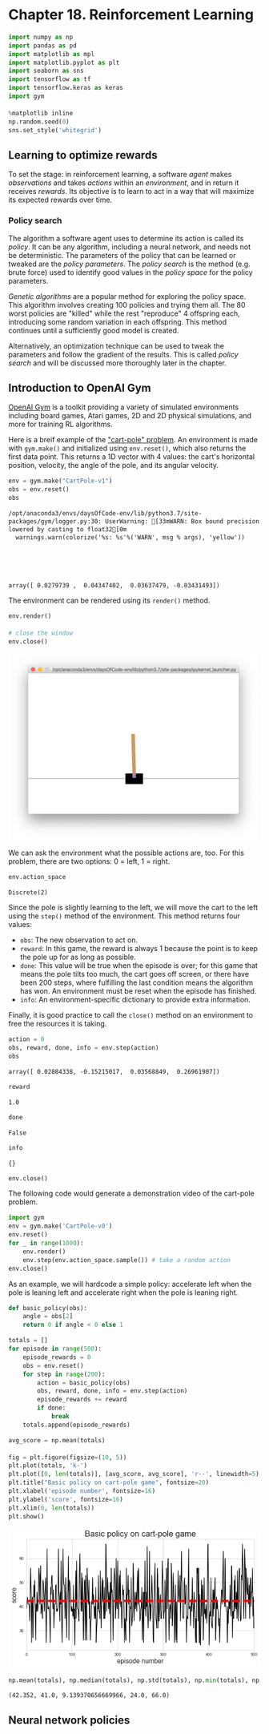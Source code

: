 # Chapter 18. Reinforcement Learning


```python
import numpy as np
import pandas as pd 
import matplotlib as mpl
import matplotlib.pyplot as plt
import seaborn as sns
import tensorflow as tf 
import tensorflow.keras as keras
import gym

%matplotlib inline
np.random.seed(0)
sns.set_style('whitegrid')
```

## Learning to optimize rewards

To set the stage: in reinforcement learning, a software *agent* makes *observations* and takes *actions* within an *environment*, and in return it receives *rewards*.
Its objective is to learn to act in a way that will maximize its expected rewards over time.

### Policy search

The algorithm a software agent uses to determine its action is called its *policy*.
It can be any algorithm, including a neural network, and needs not be deterministic.
The parameters of the policy that can be learned or tweaked are the *policy parameters*.
The *policy search* is the method (e.g. brute force) used to identify good values in the *policy space* for the policy parameters.

*Genetic algorithms* are a popular method for exploring the policy space.
This algorithm involves creating 100 policies and trying them all.
The 80 worst policies are "killed" while the rest "reproduce" 4 offspring each, introducing some random variation in each offspring.
This method continues until a sufficiently good model is created.

Alternatively, an optimization technique can be used to tweak the parameters and follow the gradient of the results.
This is called *policy search* and will be discussed more thoroughly later in the chapter.

## Introduction to OpenAI Gym

[OpenAI Gym](https://gym.openai.com) is a toolkit providing a variety of simulated environments including board games, Atari games, 2D and 2D physical simulations, and more for training RL algorithms.

Here is a breif example of the ["cart-pole" problem](https://gym.openai.com/envs/CartPole-v1/).
An environment is made with `gym.make()` and initialized using `env.reset()`, which also returns the first data point.
This returns a 1D vector with 4 values: the cart's horizontal position, velocity, the angle of the pole, and its angular velocity.


```python
env = gym.make("CartPole-v1")
obs = env.reset()
obs
```

    /opt/anaconda3/envs/daysOfCode-env/lib/python3.7/site-packages/gym/logger.py:30: UserWarning: [33mWARN: Box bound precision lowered by casting to float32[0m
      warnings.warn(colorize('%s: %s'%('WARN', msg % args), 'yellow'))





    array([ 0.0279739 ,  0.04347402,  0.03637479, -0.03431493])



The environment can be rendered using its `render()` method.


```python
env.render()

# close the window
env.close()
```

<img src="assets/ch18/images/cart-pole-firstposition.png" width=500 >

We can ask the environment what the possible actions are, too.
For this problem, there are two options: 0 = left, 1 = right.


```python
env.action_space
```




    Discrete(2)



Since the pole is slightly learning to the left, we will move the cart to the left using the `step()` method of the environment.
This method returns four values:

* `obs`: The new observation to act on.
* `reward`: In this game, the reward is always 1 because the point is to keep the pole up for as long as possible.
* `done`: This value will be true when the episode is over; for this game that means the pole tilts too much, the cart goes off screen, or there have been 200 steps, where fulfilling the last condition means the algorithm has won. An environment must be reset when the episode has finished.
* `info`: An environment-specific dictionary to provide extra information.

Finally, it is good practice to call the `close()` method on an environment to free the resources it is taking.


```python
action = 0
obs, reward, done, info = env.step(action)
obs
```




    array([ 0.02884338, -0.15215017,  0.03568849,  0.26961907])




```python
reward
```




    1.0




```python
done
```




    False




```python
info
```




    {}




```python
env.close()
```

The following code would generate a demonstration video of the cart-pole problem.

```python
import gym
env = gym.make('CartPole-v0')
env.reset()
for _ in range(1000):
    env.render()
    env.step(env.action_space.sample()) # take a random action
env.close()
```

As an example, we will hardcode a simple policy: accelerate left when the pole is leaning left and accelerate right when the pole is leaning right.


```python
def basic_policy(obs):
    angle = obs[2]
    return 0 if angle < 0 else 1
```


```python
totals = []
for episode in range(500):
    episode_rewards = 0
    obs = env.reset()
    for step in range(200):
        action = basic_policy(obs)
        obs, reward, done, info = env.step(action)
        episode_rewards += reward
        if done:
            break
    totals.append(episode_rewards)
```


```python
avg_score = np.mean(totals)

fig = plt.figure(figsize=(10, 5))
plt.plot(totals, 'k-')
plt.plot([0, len(totals)], [avg_score, avg_score], 'r--', linewidth=5)
plt.title("Basic policy on cart-pole game", fontsize=20)
plt.xlabel('episode number', fontsize=16)
plt.ylabel('score', fontsize=16)
plt.xlim(0, len(totals))
plt.show()
```


![png](homl_ch18_Reinforcement-learning_files/homl_ch18_Reinforcement-learning_17_0.png)



```python
np.mean(totals), np.median(totals), np.std(totals), np.min(totals), np.max(totals)
```




    (42.352, 41.0, 9.139370656669966, 24.0, 66.0)



## Neural network policies


```python

```
